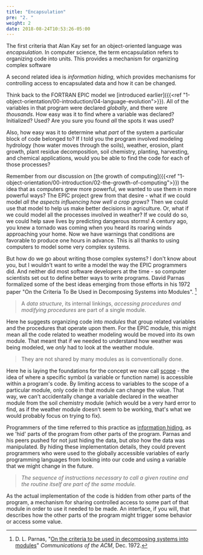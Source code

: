 ```yaml
---
title: "Encapsulation"
pre: "2. "
weight: 2
date: 2018-08-24T10:53:26-05:00
---
```


The first criteria that Alan Kay set for an object-oriented language was _encapsulation_.  In computer science, the term encapsulation refers to organizing code into units.  This provides a mechanism for organizing complex software

A second related idea is _information hiding_, which provides mechanisms for controlling access to encapsulated data and how it can be changed.

Think back to the FORTRAN EPIC model we [introduced earlier]({{<ref "1-object-orientation/00-introduction/04-language-evolution">}}). All of the variables in that program were declared _globally_, and there were _thousands_.  How easy was it to find where a variable was declared?  Initialized?  Used?  Are you sure you found _all_ the spots it was used?

Also, how easy was it to determine what _part_ of the system a particular block of code belonged to?  If I told you the program involved modeling hydrology (how water moves through the soils), weather, erosion, plant growth, plant residue decomposition, soil chemistry, planting, harvesting, and chemical applications, would you be able to find the code for each of those processes?

Remember from our discussion on [the growth of computing]({{<ref "1-object-orientation/00-introduction/02-the-growth-of-computing">}}) the idea that as computers grew more powerful, we wanted to use them in more powerful ways?  The EPIC project grew from that desire - what if we could model _all the aspects influencing how well a crop grows_?  Then we could use that model to help us make better decisions in agriculture.  Or, what if we could model all the processes involved in weather?  If we could do so, we could help save lives by predicting dangerous storms!  A century ago, you knew a tornado was coming when you heard its roaring winds approaching your home.  Now we have warnings that conditions are favorable to produce one hours in advance.  This is all thanks to using computers to model some very complex systems.

But how do we go about writing those complex systems?  I don't know about you, but I wouldn't want to write a model the way the EPIC programmers did.  And neither did most software developers at the time - so computer scientists set out to define better ways to write programs.  David Parnas formalized some of the best ideas emerging from those efforts in his 1972 paper "On the Criteria To Be Used in Decomposing Systems into Modules". [^Parnas1972]

[^Parnas1972]: D. L. Parnas, "[On the criteria to be used in decomposing systems into modules](https://dl-acm-org.er.lib.k-state.edu/doi/10.1145/361598.361623)" _Communications of the ACM_, Dec. 1972.

<blockquote>
A <i>data structure</i>, its internal linkings, <i>accessing procedures and modifying procedures</i> are part of a single module.  
</blockquote>

Here he suggests organizing code into _modules_ that group related variables and the procedures that operate upon them.  For the EPIC module, this might mean all the code related to weather modeling would be moved into its own module.  That meant that if we needed to understand how weather was being modeled, we _only_ had to look at the weather module.

<blockquote>
They are not shared by many modules as is conventionally done. 
</blockquote>

Here he is laying the foundations for the concept we now call [scope](https://en.wikipedia.org/wiki/Scope_(computer_science)) - the idea of where a specific symbol (a variable or function name) is accessible within a program's code.  By limiting access to variables to the scope of a particular module, only code in that module can change the value.  That way, we can't accidentally change a variable declared in the weather module from the soil chemistry module (which would be a very hard error to find, as if the weather module doesn't seem to be working, that's what we would probably focus on trying to fix).

Programmers of the time referred to this practice as [information hiding](https://en.wikipedia.org/wiki/Information_hiding), as we 'hid' parts of the program from other parts of the program. Parnas and his peers pushed for not just hiding the data, but _also_ how the data was manipulated.  By hiding these implementation details, they could prevent programmers who were used to the globally accessible variables of early programming languages from looking into our code and using a variable that we might change in the future.

<blockquote>
<i>The sequence of instructions necessary to call a given routine and the routine itself are part of the same module.</i>
</blockquote>

As the actual implementation of the code is hidden from other parts of the program, a mechanism for sharing controlled access to some part of that module in order to use it needed to be made.  An interface, if you will, that describes how the other parts of the program might trigger some behavior or access some value.

